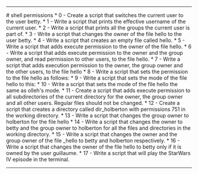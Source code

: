 <hr>
# shell permissions
* 0 - Create a script that switches the current user to the user betty.
* 1 - Write a script that prints the effective username of the current user.
* 2 - Write a script that prints all the groups the current user is part of.
* 3 - Write a script that changes the owner of the file hello to the user betty.
* 4 - Write a script that creates an empty file called hello.
* 5 - Write a script that adds execute permission to the owner of the file hello.
* 6 - Write a script that adds execute permission to the owner and the group owner, and read permission to other users, to the file hello.
* 7 - Write a script that adds execution permission to the owner, the group owner and the other users, to the file hello
* 8 - Write a script that sets the permission to the file hello as follows:
* 9 - Write a script that sets the mode of the file hello to this:
* 10 - Write a script that sets the mode of the file hello the same as olleh's mode.
* 11 - Create a script that adds execute permission to all subdirectories of the current directory for the owner, the group owner and all other users. Regular files should not be changed.
* 12 - Create a script that creates a directory called dir_holberton with permissions 751 in the working directory.
* 13 - Write a script that changes the group owner to holberton for the file hello
* 14 - Write a script that changes the owner to betty and the group owner to holberton for all the files and directories in the working directory.
* 15 - Write a script that changes the owner and the group owner of the file _hello to betty and holberton respectively.
* 16 - Write a script that changes the owner of the file hello to betty only if it is owned by the user guillaume.
* 17 - Write a script that will play the StarWars IV episode in the terminal.
<hr>